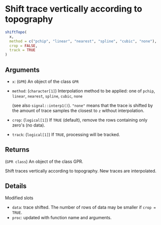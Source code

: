# Shift trace vertically according to topography

```r
shiftTopo(
  x,
  method = c("pchip", "linear", "nearest", "spline", "cubic", "none"),
  crop = FALSE,
  track = TRUE
)
```

## Arguments

- `x`: (`GPR`) An object of the class `GPR`
- `method`: (`character[1]`) Interpolation method to be applied: one of `pchip`, `linear`, `nearest`, `spline`, `cubic`, `none`
    
    (see also `signal::interp1()`). `"none"` means that the trace is shifted by the amount of trace samples the closest to `z` without interpolation.
- `crop`: (`logical[1]`) If `TRUE` (default), remove the rows containing only zero's (no data).
- `track`: (`logical[1]`) If `TRUE`, processing will be tracked.

## Returns

(`GPR class`) An object of the class GPR.

Shift traces vertically according to topography. New traces are interpolated.

## Details

Modified slots

 * `data`: trace shifted. The number of rows of data may be smaller if `crop = TRUE`.
 * `proc`: updated with function name and arguments.